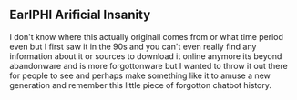 ## EarlPHI Arificial Insanity

I don't know where this actually originall comes from or what time period even but I first saw it in the 90s and you can't even really find any information about it or sources to download it online anymore its beyond abandonware and is more forgottonware but I wanted to throw it out there for people to see and perhaps make something like it to amuse a new generation and remember this little piece of forgotton chatbot history.
